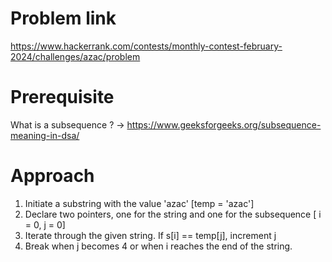 # Problem link 
https://www.hackerrank.com/contests/monthly-contest-february-2024/challenges/azac/problem

# Prerequisite 
What is a subsequence ? -> https://www.geeksforgeeks.org/subsequence-meaning-in-dsa/

# Approach 
1. Initiate a substring with the value 'azac' [temp = 'azac']
2. Declare two pointers, one for the string and one for the subsequence [ i = 0, j = 0]
3. Iterate through the given string. If s[i] == temp[j], increment j
4. Break when j becomes 4 or when i reaches the end of the string.

